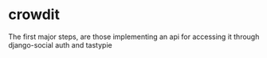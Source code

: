 crowdit
=======

The first major steps, are those implementing an api for accessing it through django-social auth and tastypie